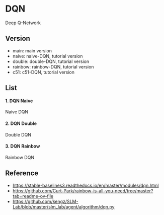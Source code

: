 # DQN
Deep Q-Network

## Version
- main: main version
- naive: naive-DQN, tutorial version
- double: double-DQN, tutorial version
- rainbow: rainbow-DQN, tutorial version
- c51: c51-DQN, tutorial version

## List
#### 1. DQN Naive
Naive DQN

#### 2. DQN Double
Double DQN

#### 3. DQN Rainbow
Rainbow DQN

## Reference
- https://stable-baselines3.readthedocs.io/en/master/modules/dqn.html
- https://github.com/Curt-Park/rainbow-is-all-you-need/tree/master?tab=readme-ov-file 
- https://github.com/kengz/SLM-Lab/blob/master/slm_lab/agent/algorithm/dqn.py